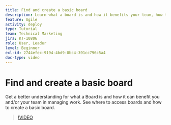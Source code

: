 ```yaml
---
title: Find and create a basic board
description: Learn what a board is and how it benefits your team, how to find a board, and how to create a one yourself.
feature: Agile
activity: deploy
type: Tutorial
team: Technical Marketing
jira: KT-10806
role: User, Leader
level: Beginner
exl-id: 2744efec-9194-4bd9-8bc4-391cc796c5a4
doc-type: video
---
```

# Find and create a basic board

Get a better understanding for what a Board is and how it can benefit you and/or your team in managing work. See where to access boards and how to create a basic board.

>[!VIDEO](https://video.tv.adobe.com/v/346548/?quality=12&learn=on&enablevpops)
